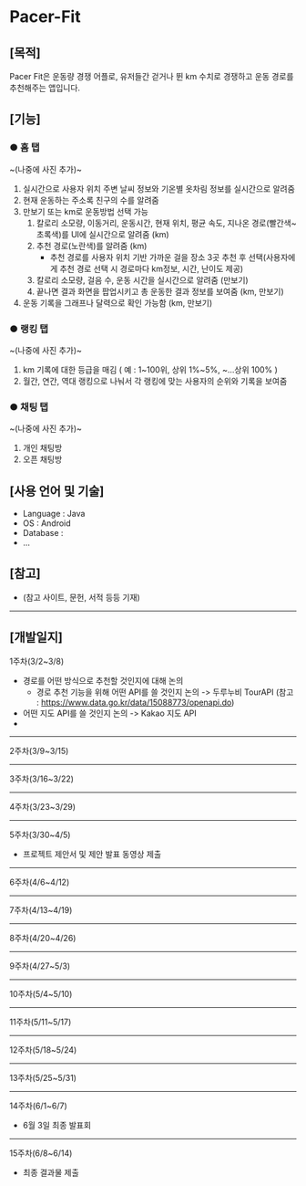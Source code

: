 # Pacer-Fit

## [목적]
Pacer Fit은 운동량 경쟁 어플로, 유저들간 걷거나 뛴 km 수치로 경쟁하고 운동 경로를 추천해주는 앱입니다.

## [기능]
### ● 홈 탭
~(나중에 사진 추가)~
1. 실시간으로 사용자 위치 주변 날씨 정보와 기온별 옷차림 정보를 실시간으로 알려줌
2. 현재 운동하는 주소록 친구의 수를 알려줌
3. 만보기 또는 km로 운동방법 선택 가능
    1. 칼로리 소모량, 이동거리, 운동시간, 현재 위치, 평균 속도, 지나온 경로(빨간색~초록색)를 UI에 실시간으로 알려줌 (km)
    2. 추천 경로(노란색)를 알려줌 (km)
       - 추천 경로를 사용자 위치 기반 가까운 걸을 장소 3곳 추천 후 선택(사용자에게 추천 경로 선택 시 경로마다 km정보, 시간, 난이도 제공)
    3. 칼로리 소모량, 걸음 수, 운동 시간을 실시간으로 알려줌 (만보기)
    4. 끝나면 결과 화면을 팝업시키고 총 운동한 결과 정보를 보여줌 (km, 만보기)
4. 운동 기록을 그래프나 달력으로 확인 가능함 (km, 만보기)

### ● 랭킹 탭
~(나중에 사진 추가)~
1. km 기록에 대한 등급을 매김 ( 예 : 1~100위, 상위 1%~5%, ~...상위 100% )
2. 월간, 연간, 역대 랭킹으로 나눠서 각 랭킹에 맞는 사용자의 순위와 기록을 보여줌

### ● 채팅 탭
~(나중에 사진 추가)~
1. 개인 채팅방
2. 오픈 채팅방

## [사용 언어 및 기술]
- Language : Java
- OS : Android
- Database : 
- ...

## [참고]
- (참고 사이트, 문헌, 서적 등등 기재)

***

## [개발일지]

1주차(3/2~3/8)
- 경로를 어떤 방식으로 추천할 것인지에 대해 논의
  - 경로 추천 기능을 위해 어떤 API를 쓸 것인지 논의 -> 두루누비 TourAPI (참고 : <https://www.data.go.kr/data/15088773/openapi.do>)
- 어떤 지도 API를 쓸 것인지 논의 -> Kakao 지도 API
-
***
2주차(3/9~3/15)

***
3주차(3/16~3/22)

***
4주차(3/23~3/29)

***
5주차(3/30~4/5)
- 프로젝트 제안서 및 제안 발표 동영상 제출
***
6주차(4/6~4/12)

***
7주차(4/13~4/19)

***
8주차(4/20~4/26)

***
9주차(4/27~5/3)

***
10주차(5/4~5/10)

***
11주차(5/11~5/17)

***
12주차(5/18~5/24)

***
13주차(5/25~5/31)

***
14주차(6/1~6/7)
- 6월 3일 최종 발표회
***
15주차(6/8~6/14)
- 최종 결과물 제출
